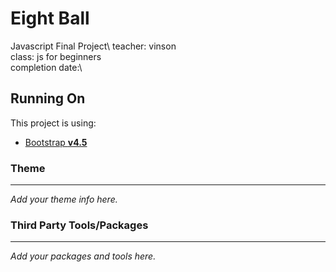 # Eight Ball
Javascript Final Project\ 
teacher: vinson\
class: js for beginners \
completion date:\


## Running On 

This project is using:
- [Bootstrap **v4.5**](https://getbootstrap.com/docs/4.5/getting-started/introduction/)


### Theme
---
*Add your theme info here.*


### Third Party Tools/Packages
---
*Add your packages and tools here.*
